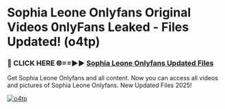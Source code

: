 # Sophia Leone Onlyfans Original Videos 0nlyFans Leaked - Files Updated! (o4tp)

<h3>🔴 CLICK HERE 🌐==►► <a href="https://tinyurl.com/2wckxsce" rel="nofollow">Sophia Leone Onlyfans Updated Files</a></h3>

Get Sophia Leone Onlyfans and all content. Now you can access all videos and pictures of Sophia Leone Onlyfans. New Updated Files 2025!

[![o4tp](https://i.imgur.com/AFduVYN.gif)](https://tinyurl.com/2wckxsce)
